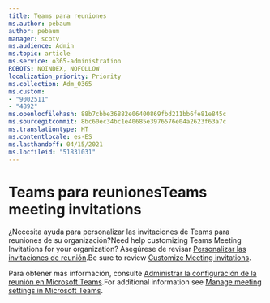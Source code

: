 ```yaml
---
title: Teams para reuniones
ms.author: pebaum
author: pebaum
manager: scotv
ms.audience: Admin
ms.topic: article
ms.service: o365-administration
ROBOTS: NOINDEX, NOFOLLOW
localization_priority: Priority
ms.collection: Adm_O365
ms.custom:
- "9002511"
- "4892"
ms.openlocfilehash: 88b7cbbe36882e06400869fbd211bb6fe81e845c
ms.sourcegitcommit: 8bc60ec34bc1e40685e3976576e04a2623f63a7c
ms.translationtype: HT
ms.contentlocale: es-ES
ms.lasthandoff: 04/15/2021
ms.locfileid: "51831031"
---
```

# <a name="teams-meeting-invitations"></a><span data-ttu-id="496ff-102">Teams para reuniones</span><span class="sxs-lookup"><span data-stu-id="496ff-102">Teams meeting invitations</span></span>

<span data-ttu-id="496ff-103">¿Necesita ayuda para personalizar las invitaciones de Teams para reuniones de su organización?</span><span class="sxs-lookup"><span data-stu-id="496ff-103">Need help customizing Teams Meeting Invitations for your organization?</span></span> <span data-ttu-id="496ff-104">Asegúrese de revisar [Personalizar las invitaciones de reunión](https://docs.microsoft.com/microsoftteams/meeting-settings-in-teams#customize-meeting-invitations).</span><span class="sxs-lookup"><span data-stu-id="496ff-104">Be sure to review [Customize Meeting invitations](https://docs.microsoft.com/microsoftteams/meeting-settings-in-teams#customize-meeting-invitations).</span></span>  

<span data-ttu-id="496ff-105">Para obtener más información, consulte [Administrar la configuración de la reunión en Microsoft Teams](https://docs.microsoft.com/microsoftteams/meeting-settings-in-teams).</span><span class="sxs-lookup"><span data-stu-id="496ff-105">For additional information see [Manage meeting settings in Microsoft Teams](https://docs.microsoft.com/microsoftteams/meeting-settings-in-teams).</span></span>
